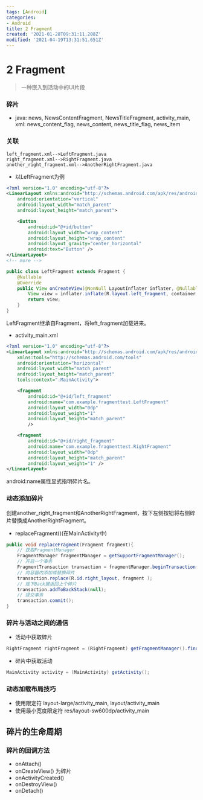 ```yaml
---
tags: [Android]
categories: 
- Android
title: 2 Fragment
created: '2021-01-28T09:31:11.208Z'
modified: '2021-04-19T13:31:51.651Z'
---
```


# 2 Fragment
> 一种嵌入到活动中的UI片段
### 碎片
* java: news, NewsContentFragment, NewsTitleFragment, activity_main, 
  xml: news_content_flag, news_content, news_title_flag, news_item
### 关联
```
left_fragment.xml-->LeftFragment.java
right_fragment.xml-->RightFragment.java
another_right_fragment.xml-->AnotherRightFragment.java
```
- 以LeftFragment为例
```xml
<?xml version="1.0" encoding="utf-8"?>
<LinearLayout xmlns:android="http://schemas.android.com/apk/res/android"
    android:orientation="vertical"
    android:layout_width="match_parent"
    android:layout_height="match_parent">

    <Button
        android:id="@+id/button"
        android:layout_width="wrap_content"
        android:layout_height="wrap_content"
        android:layout_gravity="center_horizontal"
        android:text="Button" />
</LinearLayout>
<!-- more -->

```
```java
public class LeftFragment extends Fragment {
    @Nullable
    @Override
    public View onCreateView(@NonNull LayoutInflater inflater, @Nullable ViewGroup container, @Nullable Bundle savedInstanceState) {
        View view = inflater.inflate(R.layout.left_fragment, container, false);
        return view;
    }
}
```
LeftFragment继承自Fragment，将left_fragment加载进来。
- activity_main.xml
```xml
<?xml version="1.0" encoding="utf-8"?>
<LinearLayout xmlns:android="http://schemas.android.com/apk/res/android"
    xmlns:tools="http://schemas.android.com/tools"
    android:orientation="horizontal"
    android:layout_width="match_parent"
    android:layout_height="match_parent"
    tools:context=".MainActivity">

    <fragment
        android:id="@+id/left_fragment"
        android:name="com.example.fragmenttest.LeftFragment"
        android:layout_width="0dp"
        android:layout_weight="1"
        android:layout_height="match_parent"
        />

    <fragment
        android:id="@+id/right_fragment"
        android:name="com.example.fragmenttest.RightFragment"
        android:layout_width="0dp"
        android:layout_height="match_parent"
        android:layout_weight="1" />
</LinearLayout>
```
android:name属性显式指明碎片名。
### 动态添加碎片
创建another_right_fragment和AnotherRightFragment，按下左侧按钮将右侧碎片替换成AnotherRightFragment。
- replaceFragment()(在MainActivity中)
```java
public void replaceFragment(Fragment fragment){
    // 获取FragmentManager
    FragmentManager fragmentManager = getSupportFragmentManager();
    // 开启一个事务
    FragmentTransaction transaction = fragmentManager.beginTransaction();
    // 向容器内添加或替换碎片
    transaction.replace(R.id.right_layout, fragment );
    // 按下Back键返回上个碎片
    transaction.addToBackStack(null);
    // 提交事务
    transaction.commit();
}
```
### 碎片与活动之间的通信
- 活动中获取碎片
```java
RightFragment rightFragment = (RightFragment) getFragmentManager().findFragmentById(R.id.right_fragment);
```
- 碎片中获取活动
```java
MainActivity activity = (MainActivity) getActivity();
```
### 动态加载布局技巧
- 使用限定符
layout-large/activity_main, layout/activity_main
- 使用最小宽度限定符
res/layout-sw600dp/activity_main
## 碎片的生命周期
### 碎片的回调方法
- onAttach()
- onCreateView() 为碎片
- onActivityCreated()
- onDestroyView()
- onDetach()



